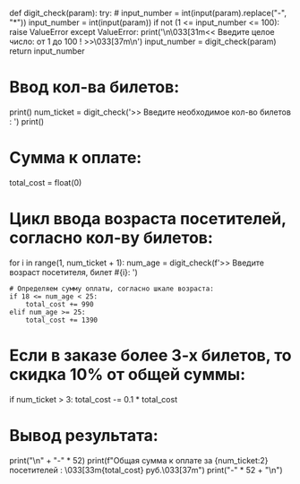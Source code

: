 def digit_check(param):
    try:
        # input_number = int(input(param).replace("-", "*"))
        input_number = int(input(param))
        if not (1 <= input_number <= 100):
            raise ValueError
    except ValueError:
        print('\n\033[31m<< Введите целое число: от 1 до 100 ! >>\033[37m\n')
        input_number = digit_check(param)
    return input_number


# Ввод кол-ва билетов:
print()
num_ticket = digit_check('>> Введите необходимое кол-во билетов  : ')
print()

# Сумма к оплате:
total_cost = float(0)

# Цикл ввода возраста посетителей, согласно кол-ву билетов:
for i in range(1, num_ticket + 1):
    num_age = digit_check(f'>> Введите возраст посетителя, билет #{i}: ')

    # Определяем сумму оплаты, согласно шкале возраста:
    if 18 <= num_age < 25:
        total_cost += 990
    elif num_age >= 25:
        total_cost += 1390

# Если в заказе более 3-х билетов, то скидка 10% от общей суммы:
if num_ticket > 3:
    total_cost -= 0.1 * total_cost

# Вывод результата:
print("\n" + "-" * 52)
print(f"Общая сумма к оплате за {num_ticket:2} посетителей : \033[33m{total_cost} руб.\033[37m")
print("-" * 52 + "\n")

